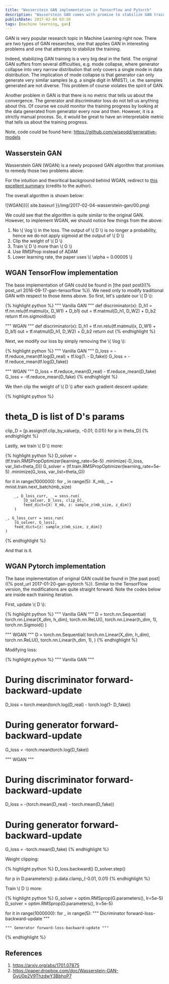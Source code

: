 ```yaml
---
title: "Wasserstein GAN implementation in TensorFlow and Pytorch"
description: "Wasserstein GAN comes with promise to stabilize GAN training and abolish mode collapse problem in GAN."
publishDate: 2017-02-04 03:10
tags: [machine learning, gan]
---
```


GAN is very popular research topic in Machine Learning right now. There are two types of GAN researches, one that applies GAN in interesting problems and one that attempts to stabilize the training.

Indeed, stabilizing GAN training is a very big deal in the field. The original GAN suffers from several difficulties, e.g. mode collapse, where generator collapse into very narrow distribution that only covers a single mode in data distribution. The implication of mode collapse is that generator can only generate very similar samples (e.g. a single digit in MNIST), i.e. the samples generated are not diverse. This problem of course violates the spirit of GAN.

Another problem in GAN is that there is no metric that tells us about the convergence. The generator and discriminator loss do not tell us anything about this. Of course we could monitor the training progress by looking at the data generated from generator every now and then. However, it is a strictly manual process. So, it would be great to have an interpretable metric that tells us about the training progress.

Note, code could be found here: <https://github.com/wiseodd/generative-models>

<h2 class="section-heading">Wasserstein GAN</h2>

Wasserstein GAN (WGAN) is a newly proposed GAN algorithm that promises to remedy those two problems above.

For the intuition and theoritical background behind WGAN, redirect to [this excellent summary](https://paper.dropbox.com/doc/Wasserstein-GAN-GvU0p2V9ThzdwY3BbhoP7) (credits to the author).

The overall algorithm is shown below:

![WGAN]({{ site.baseurl }}/img/2017-02-04-wasserstein-gan/00.png)

We could see that the algorithm is quite similar to the original GAN. However, to implement WGAN, we should notice few things from the above:

1. No \\( \log \\) in the loss. The output of \\( D \\) is no longer a probability, hence we do not apply sigmoid at the output of \\( D \\)
2. Clip the weight of \\( D \\)
3. Train \\( D \\) more than \\( G \\)
4. Use RMSProp instead of ADAM
5. Lower learning rate, the paper uses \\( \alpha = 0.00005 \\)

<h2 class="section-heading">WGAN TensorFlow implementation</h2>

The base implementation of GAN could be found in [the past post]({% post_url 2016-09-17-gan-tensorflow %}). We need only to modify traditional GAN with respect to those items above. So first, let's update our \\( D \\):

{% highlight python %}
""" Vanilla GAN """
def discriminator(x):
D_h1 = tf.nn.relu(tf.matmul(x, D_W1) + D_b1)
out = tf.matmul(D_h1, D_W2) + D_b2
return tf.nn.sigmoid(out)

""" WGAN """
def discriminator(x):
D_h1 = tf.nn.relu(tf.matmul(x, D_W1) + D_b1)
out = tf.matmul(D_h1, D_W2) + D_b2
return out
{% endhighlight %}

Next, we modify our loss by simply removing the \\( \log \\):

{% highlight python %}
""" Vanilla GAN """
D_loss = -tf.reduce_mean(tf.log(D_real) + tf.log(1. - D_fake))
G_loss = -tf.reduce_mean(tf.log(D_fake))

""" WGAN """
D_loss = tf.reduce_mean(D_real) - tf.reduce_mean(D_fake)
G_loss = -tf.reduce_mean(D_fake)
{% endhighlight %}

We then clip the weight of \\( D \\) after each gradient descent update:

{% highlight python %}

# theta_D is list of D's params

clip_D = [p.assign(tf.clip_by_value(p, -0.01, 0.01)) for p in theta_D]
{% endhighlight %}

Lastly, we train \\( D \\) more:

{% highlight python %}
D_solver = (tf.train.RMSPropOptimizer(learning_rate=5e-5)
.minimize(-D_loss, var_list=theta_D))
G_solver = (tf.train.RMSPropOptimizer(learning_rate=5e-5)
.minimize(G_loss, var_list=theta_G))

for it in range(1000000):
for _ in range(5):
X_mb, _ = mnist.train.next_batch(mb_size)

        _, D_loss_curr, _ = sess.run(
            [D_solver, D_loss, clip_D],
            feed_dict={X: X_mb, z: sample_z(mb_size, z_dim)}
        )

    _, G_loss_curr = sess.run(
        [G_solver, G_loss],
        feed_dict={z: sample_z(mb_size, z_dim)}
    )

{% endhighlight %}

And that is it.

<h2 class="section-heading">WGAN Pytorch implementation</h2>

The base implementation of original GAN could be found in [the past post]({% post_url 2017-01-20-gan-pytorch %}). Similar to the TensorFlow version, the modifications are quite straight forward. Note the codes below are inside each training iteration.

First, update \\( D \\):

{% highlight python %}
""" Vanilla GAN """
D = torch.nn.Sequential(
torch.nn.Linear(X_dim, h_dim),
torch.nn.ReLU(),
torch.nn.Linear(h_dim, 1),
torch.nn.Sigmoid()
)

""" WGAN """
D = torch.nn.Sequential(
torch.nn.Linear(X_dim, h_dim),
torch.nn.ReLU(),
torch.nn.Linear(h_dim, 1),
)
{% endhighlight %}

Modifying loss:

{% highlight python %}
""" Vanilla GAN """

# During discriminator forward-backward-update

D_loss = torch.mean(torch.log(D_real) - torch.log(1- D_fake))

# During generator forward-backward-update

G_loss = -torch.mean(torch.log(D_fake))

""" WGAN """

# During discriminator forward-backward-update

D_loss = -(torch.mean(D_real) - torch.mean(D_fake))

# During generator forward-backward-update

G_loss = -torch.mean(D_fake)
{% endhighlight %}

Weight clipping:

{% highlight python %}
D_loss.backward()
D_solver.step()

for p in D.parameters():
p.data.clamp\_(-0.01, 0.01)
{% endhighlight %}

Train \\( D \\) more:

{% highlight python %}
G_solver = optim.RMSprop(G.parameters(), lr=5e-5)
D_solver = optim.RMSprop(D.parameters(), lr=5e-5)

for it in range(1000000):
for \_ in range(5):
""" Dicriminator forward-loss-backward-update """

    """ Generator forward-loss-backward-update """

{% endhighlight %}

<h2 class="section-heading">References</h2>

1. <https://arxiv.org/abs/1701.07875>
2. <https://paper.dropbox.com/doc/Wasserstein-GAN-GvU0p2V9ThzdwY3BbhoP7>
